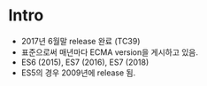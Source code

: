# Intro

* 2017년 6월말 release 완료 \(TC39\)
* 표준으로써 매년마다 ECMA version을 게시하고 있음.
* ES6 \(2015\), ES7 \(2016\), ES7 \(2018\)
* ES5의 경우 2009년에 release 됨.

